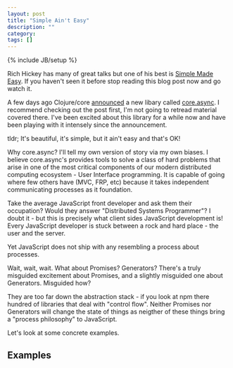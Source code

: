 ```yaml
---
layout: post
title: "Simple Ain't Easy"
description: ""
category: 
tags: []
---
```

{% include JB/setup %}

Rich Hickey has many of great talks but one of his best is
[Simple Made Easy](http://www.infoq.com/presentations/Simple-Made-Easy). If
you haven't seen it before stop reading this blog post now and go
watch it.

A few days ago Clojure/core
[announced](http://clojure.com/blog/2013/06/28/clojure-core-async-channels.html)
a new libary called
[core.async](https://github.com/clojure/core.async). I recommend
checking out the post first, I'm not going to retread material covered
there. I've been excited about this library for a while now and
have been playing with it intensely since the announcement.

tldr; It's beautiful, it's simple, but it ain't easy and that's OK!

Why core.async? I'll tell my own version of story via my own biases. I
believe core.async's provides tools to solve a class of hard problems
that arise in one of the most critical components of our modern
distributed computing ecosystem - User Interface programming. It is
capable of going where few others have (MVC, FRP, etc) because it
takes independent communicating processes as it foundation.

Take the average JavaScript front developer and ask them their
occupation? Would they answer "Distributed Systems Programmer"? I
doubt it - but this is precisely what client sides JavaScript
development is! Every JavaScript developer is stuck between a rock and
hard place - the user and the server.

Yet JavaScript does not ship with any resembling a process about processes.

Wait, wait, wait. What about Promises? Generators? There's a truly
misguided excitement about Promises, and a slightly misguided one
about Generators. Misguided how?

They are too far down the abstraction stack - if you look at npm there
hundred of libraries that deal with "control flow". Neither Promises
nor Generators will change the state of things as neigther of these
things bring a "process philosophy" to JavaScript.

Let's look at some concrete examples.

## Examples

